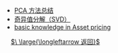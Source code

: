 - [PCA 方法总结](/Theory/PCA方法总结.md)
- [奇异值分解（SVD）](/Theory/Singular_Value_Decomposition.md)
- [basic knowledge in Asset pricing](/Theory/basic.md)

&nbsp;
&nbsp;
[$\ \large{\longleftarrow 返回}$](README.md)